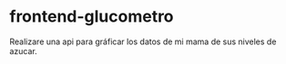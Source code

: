 # frontend-glucometro
Realizare una api para gráficar los datos de mi mama de sus niveles de azucar.
